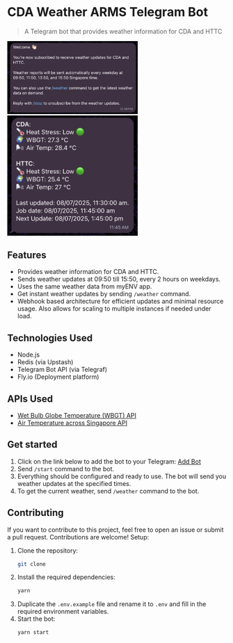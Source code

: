 # CDA Weather ARMS Telegram Bot

> A Telegram bot that provides weather information for CDA and HTTC

<img src="docs/welcome.png" width="300" />
<img src="docs/weather-update.png" width="300" />

## Features

- Provides weather information for CDA and HTTC.
- Sends weather updates at 09:50 till 15:50, every 2 hours on weekdays.
- Uses the same weather data from myENV app.
- Get instant weather updates by sending `/weather` command.
- Webhook based architecture for efficient updates and minimal resource usage. Also allows for scaling to multiple instances if needed under load.

## Technologies Used

- Node.js
- Redis (via Upstash)
- Telegram Bot API (via Telegraf)
- Fly.io (Deployment platform)

## APIs Used

- [Wet Bulb Globe Temperature (WBGT) API](https://data.gov.sg/datasets/d_87884af1f85d702d4f74c6af13b4853d/view)
- [Air Temperature across Singapore API](https://data.gov.sg/datasets/d_66b77726bbae1b33f218db60ff5861f0/view)

## Get started

1. Click on the link below to add the bot to your Telegram:
   [Add Bot](https://t.me/cda_weather_arms_bot)
2. Send `/start` command to the bot.
3. Everything should be configured and ready to use. The bot will send you
   weather updates at the specified times.
4. To get the current weather, send `/weather` command to the bot.

## Contributing

If you want to contribute to this project, feel free to open an issue or submit
a pull request. Contributions are welcome! Setup:

1. Clone the repository:
   ```bash
   git clone
   ```
2. Install the required dependencies:
   ```bash
   yarn
   ```
3. Duplicate the `.env.example` file and rename it to `.env` and fill in the
   required environment variables.
4. Start the bot:
   ```bash
   yarn start
   ```
